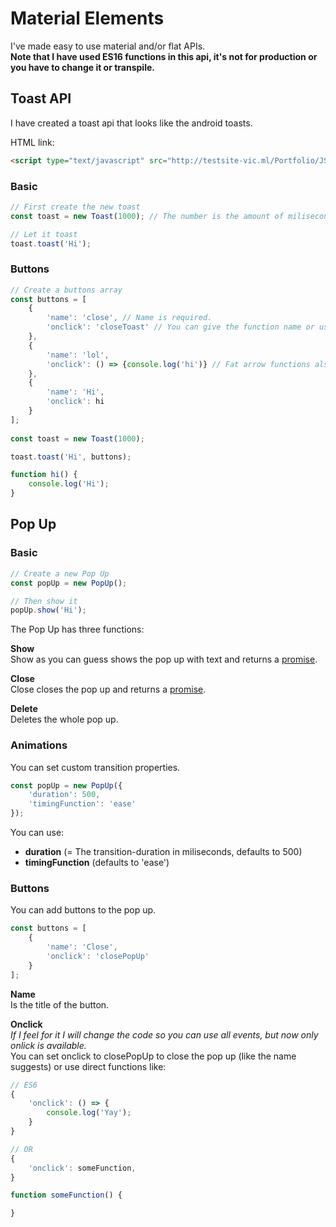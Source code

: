 # Material Elements
I've made easy to use material and/or flat APIs.<br>
**Note that I have used ES16 functions in this api, it's not for production or you have to change it or transpile.**

## Toast API
I have created a toast api that looks like the android toasts.

HTML link:
```html
<script type="text/javascript" src="http://testsite-vic.ml/Portfolio/JS/toast_v1.1.js"></script>
```

### Basic
```javascript
// First create the new toast
const toast = new Toast(1000); // The number is the amount of miliseconds the toast must be displayed.

// Let it toast
toast.toast('Hi');
```

### Buttons
```javascript
// Create a buttons array
const buttons = [
	{
		'name': 'close', // Name is required.
		'onclick': 'closeToast' // You can give the function name or use 'closeToast' to give the command to close the toast.
	},
	{
		'name': 'lol',
		'onclick': () => {console.log('hi')} // Fat arrow functions also work.
	},
	{
		'name': 'Hi',
		'onclick': hi
	}
];
      
const toast = new Toast(1000);

toast.toast('Hi', buttons);

function hi() {
	console.log('Hi');
}
```

## Pop Up
### Basic
```javascript
// Create a new Pop Up
const popUp = new PopUp();

// Then show it
popUp.show('Hi');
```
The Pop Up has three functions:

**Show**<br>
Show as you can guess shows the pop up with text and returns a [promise](https://developer.mozilla.org/nl/docs/Web/JavaScript/Reference/Global_Objects/Promise).

**Close**<br>
Close closes the pop up and returns a [promise](https://developer.mozilla.org/nl/docs/Web/JavaScript/Reference/Global_Objects/Promise).

**Delete**<br>
Deletes the whole pop up.

### Animations
You can set custom transition properties.

```javascript
const popUp = new PopUp({
	'duration': 500,
	'timingFunction': 'ease'
});
```

You can use:
- **duration** (= The transition-duration in miliseconds, defaults to 500)
- **timingFunction** (defaults to 'ease')

### Buttons
You can add buttons to the pop up.

```javascript
const buttons = [
	{
		'name': 'Close',
		'onclick': 'closePopUp'
	}
];
```

**Name**<br>
Is the title of the button.

**Onclick**<br>
*If I feel for it I will change the code so you can use all events, but now only onlick is available.*<br>
You can set onclick to closePopUp to close the pop up (like the name suggests) or use direct functions like:
```javascript
// ES6
{
	'onclick': () => {
		console.log('Yay');
	}
}

// OR
{
	'onclick': someFunction, 
}

function someFunction() {

}
```
